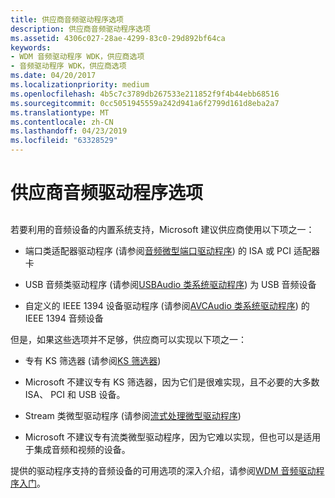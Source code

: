 ```yaml
---
title: 供应商音频驱动程序选项
description: 供应商音频驱动程序选项
ms.assetid: 4306c027-28ae-4299-83c0-29d892bf64ca
keywords:
- WDM 音频驱动程序 WDK，供应商选项
- 音频驱动程序 WDK，供应商选项
ms.date: 04/20/2017
ms.localizationpriority: medium
ms.openlocfilehash: 4b5c7c3789db267533e211852f9f4b44ebb68516
ms.sourcegitcommit: 0cc5051945559a242d941a6f2799d161d8eba2a7
ms.translationtype: MT
ms.contentlocale: zh-CN
ms.lasthandoff: 04/23/2019
ms.locfileid: "63328529"
---
```

# <a name="vendor-audio-driver-options"></a>供应商音频驱动程序选项


## <span id="vendor_audio_driver_options"></span><span id="VENDOR_AUDIO_DRIVER_OPTIONS"></span>


若要利用的音频设备的内置系统支持，Microsoft 建议供应商使用以下项之一：

-   端口类适配器驱动程序 (请参阅[音频微型端口驱动程序](audio-miniport-drivers.md)) 的 ISA 或 PCI 适配器卡

-   USB 音频类驱动程序 (请参阅[USBAudio 类系统驱动程序](kernel-mode-wdm-audio-components.md#usbaudio_class_system_driver)) 为 USB 音频设备

-   自定义的 IEEE 1394 设备驱动程序 (请参阅[AVCAudio 类系统驱动程序](kernel-mode-wdm-audio-components.md#avcaudio_class_system_driver)) 的 IEEE 1394 音频设备

但是，如果这些选项并不足够，供应商可以实现以下项之一：

-   专有 KS 筛选器 (请参阅[KS 筛选器](https://msdn.microsoft.com/library/windows/hardware/ff567644))

-   Microsoft 不建议专有 KS 筛选器，因为它们是很难实现，且不必要的大多数 ISA、 PCI 和 USB 设备。

-   Stream 类微型驱动程序 (请参阅[流式处理微型驱动程序](https://msdn.microsoft.com/library/windows/hardware/ff568277))

-   Microsoft 不建议专有流类微型驱动程序，因为它难以实现，但也可以是适用于集成音频和视频的设备。

提供的驱动程序支持的音频设备的可用选项的深入介绍，请参阅[WDM 音频驱动程序入门](getting-started-with-wdm-audio-drivers.md)。

 

 




